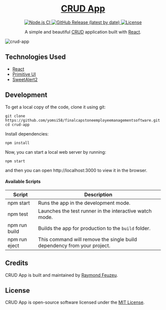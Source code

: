 <h1 align="center">
  <a href="https://github.com/yomsi58/finalcapstoneemployeemanagementsoftware.git">
    CRUD App
  </a>
</h1>

<p align="center">
  <a href="https://github.com/yomsi58/crud-app/actions?query=workflow%3A%22Node.js+CI%22">
    <img src="https://github.com/yomsi58/crud-app/workflows/Node.js%20CI/badge.svg" alt="Node.js CI" />
  </a>
  <a href="https://github.com/yomsi58/crud-app/releases">
    <img src="https://img.shields.io/github/v/release/yomsi58/crud-app" alt="GitHub Release (latest by date)" />
  </a>
  <a href="https://github.com/yomsi58/crud-app/blob/master/LICENSE">
    <img src="https://img.shields.io/github/license/yomsi58/crud-app" alt="License" />
  </a>
</p>

<p align="center">
  A simple and beautiful <a href="https://www.codecademy.com/articles/what-is-crud">CRUD</a> application built with <a href="https://reactjs.org">React</a>.
</p>

![crud-app](https://user-images.githubusercontent.com/48409548/94567114-8aa5ea80-0284-11eb-99f6-87401b099848.png)

## Technologies Used

- [React](http://reactjs.org)
- [Primitive UI](https://taniarascia.github.io/primitive)
- [SweetAlert2](https://sweetalert2.github.io)

## Development

To get a local copy of the code, clone it using git:

```
git clone https://github.com/yomsi58/finalcapstoneemployeemanagementsoftware.git
cd crud-app
```

Install dependencies:

```
npm install
```

Now, you can start a local web server by running:

```
npm start
```

and then you can open http://localhost:3000 to view it in the browser.

#### Available Scripts

| Script        | Description                                                             |
| ------------- | ----------------------------------------------------------------------- |
| npm start     | Runs the app in the development mode.                                   |
| npm test      | Launches the test runner in the interactive watch mode.                 |
| npm run build | Builds the app for production to the `build` folder.                    |
| npm run eject | This command will remove the single build dependency from your project. |

## Credits

CRUD App is built and maintained by [Raymond Feuzeu](https://github.com/yomsi58/finalcapstoneemployeemanagementsoftware.git).

## License

CRUD App is open-source software licensed under the [MIT License](https://github.com/yomsi58/finalcapstoneemployeemanagementsoftware.git/master/LICENSE).
